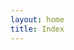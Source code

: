 ```yaml
---
layout: home
title: Index
---
```


<header class="pb-2 mt-4 mb-2">
   <div class="row justify-content-center">
      <div class="github-card" data-github="bernardo-mg" data-width="400" data-height="" data-theme="default"></div>
   </div>
</header>

